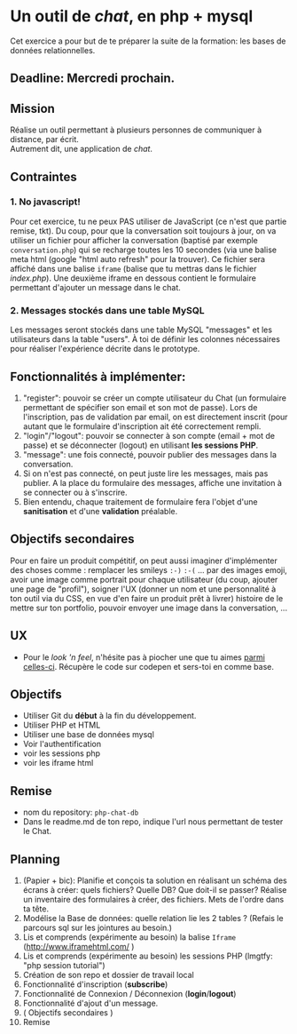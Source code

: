 # Un outil de *chat*, en php + mysql

Cet exercice a pour but de te préparer la suite de la formation: les bases de données relationnelles.

## Deadline: Mercredi prochain.

## Mission
Réalise un outil permettant à plusieurs personnes de communiquer à distance, par écrit.  
Autrement dit, une application de *chat*.

## Contraintes 

### 1. No javascript!

Pour cet exercice, tu ne peux PAS utiliser de JavaScript (ce n'est que partie remise, tkt). Du coup, pour que la conversation soit toujours à jour, on va utiliser un fichier pour afficher la conversation (baptisé par exemple `conversation.php`) qui se recharge toutes les 10 secondes (via une balise meta html (google "html auto refresh" pour la trouver).
Ce fichier sera affiché dans une balise `iframe` (balise que tu mettras dans le fichier *index.php*). Une deuxième iframe en dessous contient le formulaire permettant d'ajouter un message dans le chat.

### 2. Messages stockés dans une table MySQL
Les messages seront stockés dans une table MySQL "messages" et les utilisateurs dans la table "users". 
À toi de définir les colonnes nécessaires pour réaliser l'expérience décrite dans le prototype.

## Fonctionnalités à implémenter:
1. "register": pouvoir se créer un compte utilisateur du Chat (un formulaire permettant de spécifier son email et son mot de passe). Lors de l'inscription, pas de validation par email, on est directement inscrit (pour autant que le formulaire d'inscription ait été correctement rempli.
2. "login"/"logout": pouvoir se connecter à son compte (email + mot de passe) et se déconnecter (logout) en utilisant **les sessions PHP**.
3. "message": une fois connecté, pouvoir publier des messages dans la conversation.
4. Si on n'est pas connecté, on peut juste lire les messages, mais pas publier. A la place du formulaire des messages, affiche une invitation à se connecter ou à s'inscrire.
5. Bien entendu, chaque traitement de formulaire fera l'objet d'une **sanitisation** et d'une **validation** préalable.

## Objectifs secondaires
Pour en faire un produit compétitif, on peut aussi imaginer d'implémenter des choses comme : remplacer les smileys `:-)` `:-(` ... par des images emoji, avoir une image comme portrait pour chaque utilisateur (du coup, ajouter une page de "profil"), soigner l'UX (donner un nom et une personnalité à ton outil via du CSS, en vue d'en faire un produit prêt à livrer) histoire de le mettre sur ton portfolio, pouvoir envoyer une image dans la conversation, ...


## UX
- Pour le *look 'n feel*, n'hésite pas à piocher une que tu aimes [parmi celles-ci](https://codepen.io/search/pens?q=chat&limit=all&type=type-pens). Récupère le code sur codepen et sers-toi en comme base.

## Objectifs
- Utiliser Git du **début** à la fin du développement.
- Utiliser PHP et HTML
- Utiliser une base de données mysql
- Voir l'authentification
- voir les sessions php
- voir les iframe html

## Remise
- nom du repository: `php-chat-db`
- Dans le readme.md de ton repo, indique l'url nous permettant de tester le Chat.

## Planning

1. (Papier + bic): Planifie et conçois ta solution en réalisant un schéma des écrans à créer: quels fichiers? Quelle DB? Que doit-il se passer? Réalise un inventaire des formulaires à créer, des fichiers. Mets de l'ordre dans ta tête.
2. Modélise la Base de données: quelle relation lie les 2 tables ? (Refais le parcours sql sur les jointures au besoin.)
2. Lis et comprends (expérimente au besoin) la balise `Iframe` (http://www.iframehtml.com/ )
3. Lis et comprends (expérimente au besoin) les sessions PHP (lmgtfy: "php session tutorial")
3. Création de son repo et dossier de travail local
4. Fonctionnalité d'inscription (**subscribe**)
5. Fonctionnalité de Connexion / Déconnexion (**login**/**logout**)
6. Fonctionnalité d'ajout d'un message.
7. ( Objectifs secondaires )
8. Remise
